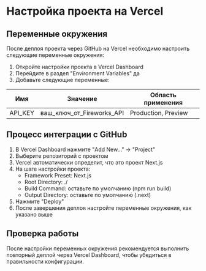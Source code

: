 # Настройка проекта на Vercel

## Переменные окружения

После деплоя проекта через GitHub на Vercel необходимо настроить следующие переменные окружения:

1. Откройте настройки проекта в Vercel Dashboard
2. Перейдите в раздел "Environment Variables" да
3. Добавьте следующие переменные:

| Имя        | Значение                         | Область применения     |
|------------|----------------------------------|------------------------|
| API_KEY    | ваш_ключ_от_Fireworks_API       | Production, Preview    |

## Процесс интеграции с GitHub

1. В Vercel Dashboard нажмите "Add New..." -> "Project"
2. Выберите репозиторий с проектом
3. Vercel автоматически определит, что это проект Next.js
4. На шаге настройки проекта:
   - Framework Preset: Next.js
   - Root Directory: ./
   - Build Command: оставьте по умолчанию (npm run build)
   - Output Directory: оставьте по умолчанию (.next)
5. Нажмите "Deploy"
6. После завершения деплоя настройте переменные окружения, как указано выше

## Проверка работы

После настройки переменных окружения рекомендуется выполнить повторный деплой через Vercel Dashboard, чтобы убедиться в правильности конфигурации. 